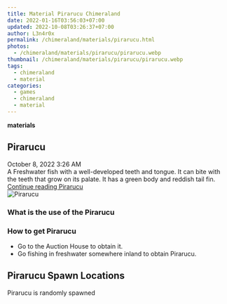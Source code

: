 ```yaml
---
title: Material Pirarucu Chimeraland
date: 2022-01-16T03:56:03+07:00
updated: 2022-10-08T03:26:37+07:00
author: L3n4r0x
permalink: /chimeraland/materials/pirarucu.html
photos:
  - /chimeraland/materials/pirarucu/pirarucu.webp
thumbnail: /chimeraland/materials/pirarucu/pirarucu.webp
tags:
  - chimeraland
  - material
categories:
  - games
  - chimeraland
  - material
---
```


<link
  rel="stylesheet"
  href="https://rawcdn.githack.com/dimaslanjaka/Web-Manajemen/870a349/css/bootstrap-5-3-0-alpha3-wrapper.css"
/>
<section id="bootstrap-wrapper">
  <div data-bs-theme="dark">
    <div
      class="row g-0 border rounded overflow-hidden flex-md-row mb-4 shadow-sm position-relative bg-dark text-light"
    >
      <div class="col p-4 d-flex flex-column position-static">
        <strong class="d-inline-block mb-2 text-success">materials</strong>
        <h2 class="mb-0">Pirarucu</h2>
        <div class="mb-1 text-muted">October 8, 2022 3:26 AM</div>
        <div class="mb-2 border p-1">
          A Freshwater fish with a well-developed teeth and tongue. It can bite
          with the teeth that grow on its palate. It has a green body and
          reddish tail fin.
        </div>
        <a
          href="/chimeraland/materials/pirarucu.html"
          class="stretched-link d-none text-primary"
          >Continue reading Pirarucu</a
        >
      </div>
      <div class="col-auto d-none d-md-block d-lg-block">
        <img
          src="https://www.webmanajemen.com/chimeraland/materials/pirarucu/pirarucu.webp"
          alt="Pirarucu"
        />
      </div>
    </div>
    <div class="row">
      <div class="col-lg-6 col-12 mb-2">
        <div class="card">
          <div class="card-body">
            <h3 class="card-title">What is the use of the Pirarucu</h3>
            <div class="card-text"><ul></ul></div>
          </div>
        </div>
      </div>
      <div class="col-lg-6 col-12 mb-2">
        <div class="card">
          <div class="card-body">
            <h3 class="card-title">How to get Pirarucu</h3>
            <div class="card-text">
              <ul>
                <li>Go to the Auction House to obtain it.</li>
                <li>
                  Go fishing in freshwater somewhere inland to obtain Pirarucu.
                </li>
              </ul>
            </div>
          </div>
        </div>
      </div>
      <div class="col-12 mb-2">
        <h2>Pirarucu Spawn Locations</h2>
        <p>Pirarucu is randomly spawned</p>
      </div>
    </div>
  </div>
</section>